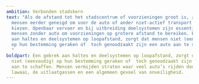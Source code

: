 ```yaml
---
ambition: Verbonden stadskern
text: "Als de afstand tot het stadscentrum of voorzieningen groot is, zijn
  mensen eerder geneigd om voor de auto of ander niet-actief transport te
  kiezen. Openbaar vervoer en bij uitbreiding deelsystemen zijn essentieel voor
  mensen zonder auto om voorzieningen op grotere afstand te bereiken. Een gebrek
  aan haltes en deelsystemen op loopafstand, zorgt dat mensen niet (eenvoudig)
  op hun bestemming geraken of  toch genoodzaakt zijn een auto aan te schaffen.
  "
boldpart: Een gebrek aan haltes en deelsystemen op loopafstand, zorgt dat mensen
  niet (eenvoudig) op hun bestemming geraken of  toch genoodzaakt zijn een auto
  aan te schaffen. Mensen vermijden straten waar veel auto’s rijden door het
  lawaai, de uitlaatgassen en een algemeen gevoel van onveiligheid.
---
```

